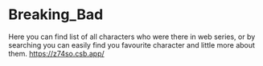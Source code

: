 # Breaking_Bad
Here you can find list of all characters who were there in web series, or by searching you can easily find you favourite character and little more about them.
https://z74so.csb.app/
